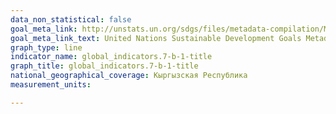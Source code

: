 ```yaml
---
data_non_statistical: false
goal_meta_link: http://unstats.un.org/sdgs/files/metadata-compilation/Metadata-Goal-7.pdf
goal_meta_link_text: United Nations Sustainable Development Goals Metadata (PDF 4.0 MB)
graph_type: line
indicator_name: global_indicators.7-b-1-title
graph_title: global_indicators.7-b-1-title
national_geographical_coverage: Кыргызская Республика
measurement_units: 

---
```

